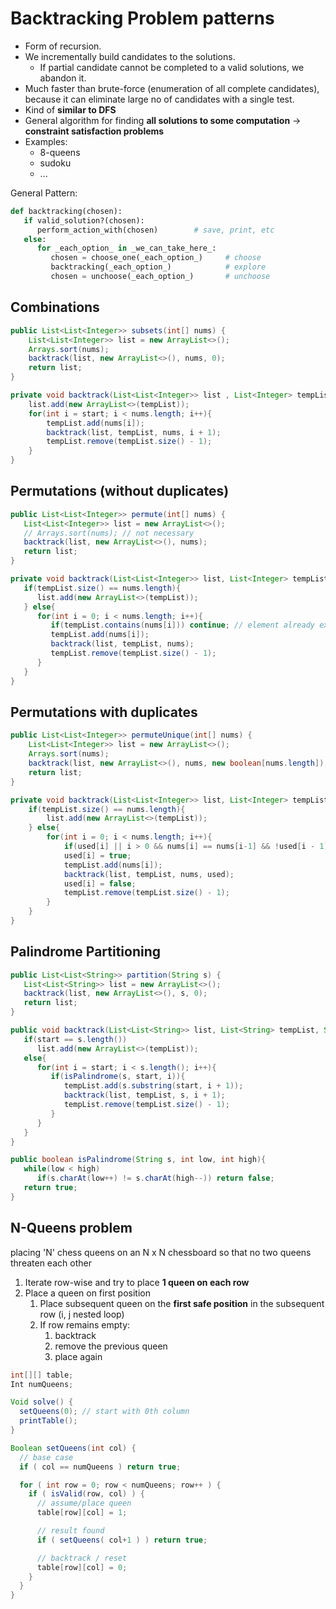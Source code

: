 # Backtracking Problem patterns

- Form of recursion.
- We incrementally build candidates to the solutions.
  - If partial candidate cannot be completed to a valid solutions, we abandon it.
- Much faster than brute-force (enumeration of all complete candidates), because it can eliminate large no of candidates with a single test.
- Kind of __similar to DFS__
- General algorithm for finding __all solutions to some computation__ -> __constraint satisfaction problems__
- Examples:
  - 8-queens
  - sudoku
  - ...

General Pattern:

```python
def backtracking(chosen):
   if valid_solution?(chosen):
      perform_action_with(chosen)        # save, print, etc
   else:
      for _each_option_ in _we_can_take_here_:
         chosen = choose_one(_each_option_)     # choose
         backtracking(_each_option_)            # explore
         chosen = unchoose(_each_option_)       # unchoose
```

## Combinations

```java
public List<List<Integer>> subsets(int[] nums) {
    List<List<Integer>> list = new ArrayList<>();
    Arrays.sort(nums);
    backtrack(list, new ArrayList<>(), nums, 0);
    return list;
}

private void backtrack(List<List<Integer>> list , List<Integer> tempList, int [] nums, int start){
    list.add(new ArrayList<>(tempList));
    for(int i = start; i < nums.length; i++){
        tempList.add(nums[i]);
        backtrack(list, tempList, nums, i + 1);
        tempList.remove(tempList.size() - 1);
    }
}
```

## Permutations (without duplicates)

```java
public List<List<Integer>> permute(int[] nums) {
   List<List<Integer>> list = new ArrayList<>();
   // Arrays.sort(nums); // not necessary
   backtrack(list, new ArrayList<>(), nums);
   return list;
}

private void backtrack(List<List<Integer>> list, List<Integer> tempList, int [] nums){
   if(tempList.size() == nums.length){
      list.add(new ArrayList<>(tempList));
   } else{
      for(int i = 0; i < nums.length; i++){
         if(tempList.contains(nums[i])) continue; // element already exists, skip
         tempList.add(nums[i]);
         backtrack(list, tempList, nums);
         tempList.remove(tempList.size() - 1);
      }
   }
}
```

## Permutations with duplicates

```java
public List<List<Integer>> permuteUnique(int[] nums) {
    List<List<Integer>> list = new ArrayList<>();
    Arrays.sort(nums);
    backtrack(list, new ArrayList<>(), nums, new boolean[nums.length]);
    return list;
}

private void backtrack(List<List<Integer>> list, List<Integer> tempList, int [] nums, boolean [] used){
    if(tempList.size() == nums.length){
        list.add(new ArrayList<>(tempList));
    } else{
        for(int i = 0; i < nums.length; i++){
            if(used[i] || i > 0 && nums[i] == nums[i-1] && !used[i - 1]) continue;
            used[i] = true;
            tempList.add(nums[i]);
            backtrack(list, tempList, nums, used);
            used[i] = false;
            tempList.remove(tempList.size() - 1);
        }
    }
}
```

## Palindrome Partitioning

```java
public List<List<String>> partition(String s) {
   List<List<String>> list = new ArrayList<>();
   backtrack(list, new ArrayList<>(), s, 0);
   return list;
}

public void backtrack(List<List<String>> list, List<String> tempList, String s, int start){
   if(start == s.length())
      list.add(new ArrayList<>(tempList));
   else{
      for(int i = start; i < s.length(); i++){
         if(isPalindrome(s, start, i)){
            tempList.add(s.substring(start, i + 1));
            backtrack(list, tempList, s, i + 1);
            tempList.remove(tempList.size() - 1);
         }
      }
   }
}

public boolean isPalindrome(String s, int low, int high){
   while(low < high)
      if(s.charAt(low++) != s.charAt(high--)) return false;
   return true;
}
```

## N-Queens problem

placing 'N' chess queens on an N x N chessboard so that no two queens threaten each other

1. Iterate row-wise and try to place __1 queen on each row__
2. Place a queen on first position
   1. Place subsequent queen on the __first safe position__ in the subsequent row (i, j nested loop)
   2. If row remains empty:
      1. backtrack
      2. remove the previous queen
      3. place again

```java
int[][] table;
Int numQueens;

Void solve() {
  setQueens(0); // start with 0th column
  printTable();
}

Boolean setQueens(int col) {
  // base case
  if ( col == numQueens ) return true;

  for ( int row = 0; row < numQueens; row++ ) {
    if ( isValid(row, col) ) {
      // assume/place queen
      table[row][col] = 1;

      // result found
      if ( setQueens( col+1 ) ) return true;

      // backtrack / reset
      table[row][col] = 0;
    }
  }
}
```
